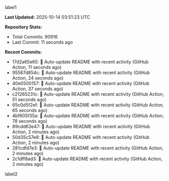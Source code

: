 
label1 
<!-- ACTIVITY_START -->
**Last Updated:** 2025-10-14 03:51:23 UTC

**Repository Stats:**
- Total Commits: 90916
- Last Commit: 11 seconds ago

**Recent Commits:**
- 17d2a65e65: 🤖 Auto-update README with recent activity (GitHub Action, 11 seconds ago)
- 95587d854c: 🤖 Auto-update README with recent activity (GitHub Action, 24 seconds ago)
- 40e0500157: 🤖 Auto-update README with recent activity (GitHub Action, 37 seconds ago)
- c21265231c: 🤖 Auto-update README with recent activity (GitHub Action, 51 seconds ago)
- 65c0d5f2ef: 🤖 Auto-update README with recent activity (GitHub Action, 65 seconds ago)
- 4bf605f35a: 🤖 Auto-update README with recent activity (GitHub Action, 78 seconds ago)
- 89cdd63e47: 🤖 Auto-update README with recent activity (GitHub Action, 2 minutes ago)
- 50d35c57e8: 🤖 Auto-update README with recent activity (GitHub Action, 2 minutes ago)
- 281cdfd7e3: 🤖 Auto-update README with recent activity (GitHub Action, 2 minutes ago)
- 2c1dff8ad3: 🤖 Auto-update README with recent activity (GitHub Action, 2 minutes ago)
<!-- ACTIVITY_END -->

label2
